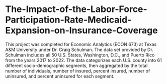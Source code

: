 # The-Impact-of-the-Labor-Force-Participation-Rate-Medicaid-Expansion-on-Insurance-Coverage
  This project was completed for Economic Analytics (ECON 673) at Texas A&M University under Dr. Craig Schulman. The data set provided by Dr. Schulman includes all 50 U.S. States, Washington, D.C., and Puerto Rico from the years 2017 to 2022. The data categorizes each U.S. county into 61 different socio-demographic segments, then aggregated by the total number of individuals, number of insured, percent insured, number of uninsured, and percent uninsured for each segment.

